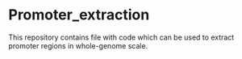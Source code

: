 # Promoter_extraction
This repository contains file with code which can be used to extract promoter regions in whole-genome scale. 
